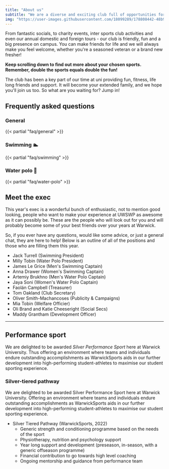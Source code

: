 ```yaml
---
title: "About us"
subtitle: "We are a diverse and exciting club full of opportunities for people of all abilities so don't be afraid to come along and see what you are made of!"
img: "https://user-images.githubusercontent.com/18099289/178808442-48b9a569-7fe4-4e8e-a4e2-db1298867091.png"
---
```


From fantastic socials, to charity events, inter sports club activities and even our annual domestic and foreign tours - our club is friendly, fun and a big presence on campus. You can make friends for life and we will always make you feel welcome, whether you're a seasoned veteran or a brand new fresher!

**Keep scrolling down to find out more about your chosen sports. Remember, double the sports equals double the fun!**

The club has been a key part of our time at uni providing fun, fitness, life long friends and support. It will become your extended family, and we hope you'll join us too. So what are you waiting for? Jump in!

## Frequently asked questions

### General

{{< partial "faq/general" >}}

### Swimming 🏊

{{< partial "faq/swimming" >}}

### Water polo 🤽

{{< partial "faq/water-polo" >}}

## Meet the exec

This year's exec is a wonderful bunch of enthusiastic, not to mention good looking, people who want to make your experience at UWSWP as awesome as it can possibly be. These are the people who will look out for you and will probably become some of your best friends over your years at Warwick.

So, if you ever have any questions, would like some advice, or just a general chat, they are here to help! Below is an outline of all of the positions and those who are filling them this year.

- Jack Turrell (Swimming President)
- Milly Tobin (Water Polo President)
- James Le Grice (Men's Swimming Captain)
- Anna Drawer (Women's Swimming Captain)
- Artemiy Brukhno (Men's Water Polo Captain)
- Jaya Soni (Women's Water Polo Captain)
- Faolán Campbell (Treasurer)
- Tom Oakland (Club Secretary)
- Oliver Smith-Machancoses (Publicity & Campaigns)
- Mia Tobin (Welfare Officier)
- Oli Brand and Katie Cheeseright (Social Secs)
- Maddy Grantham (Development Officer)

---

## Performance sport

We are delighted to be awarded _Silver Performance Sport_ here at Warwick University. Thus offering an environment where teams and individuals endure outstanding accomplishments as WarwickSports aids in our further development into high-performing student-athletes to maximise our student sporting experience.

### Silver-tiered pathway

We are delighted to be awarded Silver Performance Sport here at Warwick University. Offering an environment where teams and individuals endure outstanding accomplishments as WarwickSports aids in our further development into high-performing student-athletes to maximise our student sporting experience.

- Silver Tiered Pathway (WarwickSports, 2022)
  - Generic strength and conditioning programme based on the needs of the sport
  - Physiotherapy, nutrition and psychology support
  - Year long support and development (preseason, in-season, with a generic offseason programme)
  - Financial contribution to go towards high level coaching
  - Ongoing mentorship and guidance from performance team
